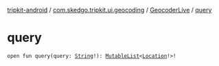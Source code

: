 [tripkit-android](../../index.md) / [com.skedgo.tripkit.ui.geocoding](../index.md) / [GeocoderLive](index.md) / [query](./query.md)

# query

`open fun query(query: `[`String`](https://kotlinlang.org/api/latest/jvm/stdlib/kotlin/-string/index.html)`!): `[`MutableList`](https://kotlinlang.org/api/latest/jvm/stdlib/kotlin.collections/-mutable-list/index.html)`<`[`Location`](../../com.skedgo.android.common.model/-location/index.md)`!>!`